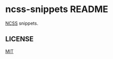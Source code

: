 # ncss-snippets README
[NCSS](https://github.com/ncss-project/ncss) snippets.

## LICENSE
[MIT](./LICENSE)
